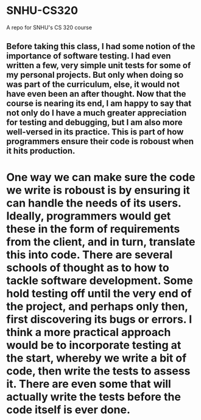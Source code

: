 # SNHU-CS320
A repo for SNHU's CS 320 course

## Before taking this class, I had some notion of the importance of software testing. I had even written a few, very simple unit tests for some of my personal projects. But only when doing so was part of the curriculum, else, it would not have even been an after thought. Now that the course is nearing its end, I am happy to say that not only do I have a much greater appreciation for testing and debugging, but I am also more well-versed in its practice. This is part of how programmers ensure their code is roboust when it hits production.
# One way we can make sure the code we write is roboust is by ensuring it can handle the needs of its users. Ideally, programmers would get these in the form of requirements from the client, and in turn, translate this into code. There are several schools of thought as to how to tackle software development. Some hold testing off until the very end of the project, and perhaps only then, first discovering its bugs or errors. I think a more practical approach would be to incorporate testing at the start, whereby we write a bit of code, then write the tests to assess it. There are even some that will actually write the tests before the code itself is ever done. 
